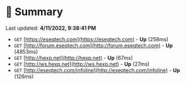 # 📖 Summary
Last updated: **4/11/2022, 9:38:41 PM**

- `GET` [https://eseqtech.com](https://eseqtech.com) - **Up** (258ms)
- `GET` [http://forum.eseqtech.com](http://forum.eseqtech.com) - **Up** (4853ms)
- `GET` [http://hexp.net](http://hexp.net) - **Up** (67ms)
- `GET` [http://ws.hexp.net](http://ws.hexp.net) - **Up** (27ms)
- `GET` [http://eseqtech.com/infoline](http://eseqtech.com/infoline) - **Up** (126ms)
